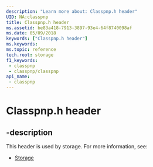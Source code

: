 ```yaml
---
description: "Learn more about: Classpnp.h header"
UID: NA:classpnp
title: Classpnp.h header
ms.assetid: be83a418-7913-3897-93e4-64f8740098af
ms.date: 05/09/2018
keywords: ["Classpnp.h header"]
ms.keywords: 
ms.topic: reference
tech.root: storage
f1_keywords:
 - classpnp
 - classpnp/classpnp
api_name:
 - classpnp
---
```


# Classpnp.h header


## -description

This header is used by storage. For more information, see:

- [Storage](../_storage/index.md)

